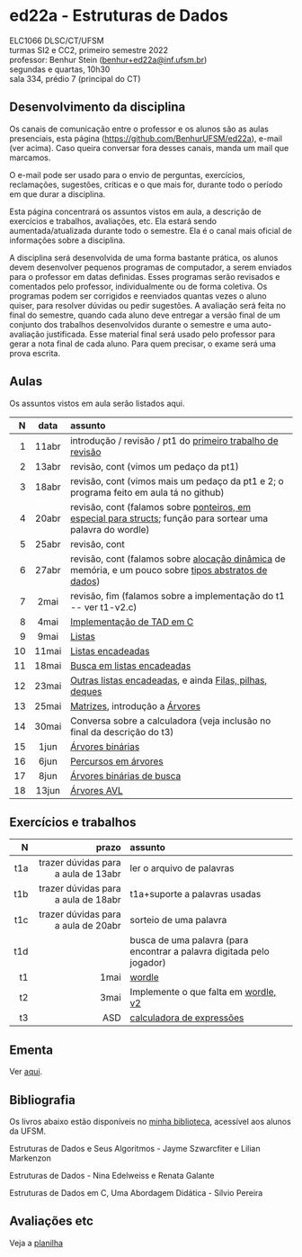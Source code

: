 # ed22a - Estruturas de Dados

ELC1066 DLSC/CT/UFSM\
turmas SI2 e CC2, primeiro semestre 2022\
professor: Benhur Stein 
([benhur+ed22a@inf.ufsm.br](mailto:benhur%2bed22a@inf.ufsm.br))\
segundas e quartas, 10h30\
sala 334, prédio 7 (principal do CT)

## Desenvolvimento da disciplina

Os canais de comunicação entre o professor e os alunos são as aulas presenciais, esta página (<https://github.com/BenhurUFSM/ed22a>), e-mail (ver acima). Caso queira conversar fora desses canais, manda um mail que marcamos.

O e-mail pode ser usado para o envio de perguntas, exercícios, reclamações, sugestões, críticas e o que mais for, durante todo o período em que durar a disciplina.

Esta página concentrará os assuntos vistos em aula, a descrição de exercícios e trabalhos, avaliações, etc. Ela estará sendo aumentada/atualizada durante todo o semestre. Ela é o canal mais oficial de informações sobre a disciplina.

A disciplina será desenvolvida de uma forma bastante prática, os alunos devem desenvolver pequenos programas de computador, a serem enviados para o professor em datas definidas. 
Esses programas serão revisados e comentados pelo professor, individualmente ou de forma coletiva. 
Os programas podem ser corrigidos e reenviados quantas vezes o aluno quiser, para resolver dúvidas ou pedir sugestões.
A avaliação será feita no final do semestre, quando cada aluno deve entregar a versão final de um conjunto dos trabalhos desenvolvidos durante o semestre e uma auto-avaliação justificada. Esse material final será usado pelo professor para gerar a nota final de cada aluno.
Para quem precisar, o exame será uma prova escrita.

##  Aulas

Os assuntos vistos em aula serão listados aqui.

|    N |   data | assunto
| ---: | :----: | :--------
|    1 | 11abr  | introdução / revisão / pt1 do [primeiro trabalho de revisão](Trabalhos/t1.md)
|    2 | 13abr  | revisão, cont (vimos um pedaço da pt1)
|    3 | 18abr  | revisão, cont (vimos mais um pedaço da pt1 e 2; o programa feito em aula tá no github)
|    4 | 20abr  | revisão, cont (falamos sobre [ponteiros, em especial para structs](Assuntos/ponteiros-para-registros.md); função para sortear uma palavra do wordle)
|    5 | 25abr  | revisão, cont
|    6 | 27abr  | revisão, cont (falamos sobre [alocação dinâmica](Assuntos/alocacao-dinamica.md) de memória, e um pouco sobre [tipos abstratos de dados](Assuntos/tad.md))
|    7 | 2mai  | revisão, fim (falamos sobre a implementação do t1 -- ver t1-v2.c)
|    8 | 4mai  | [Implementação de TAD em C](Assuntos/tad.md)
|    9 | 9mai  | [Listas](Assuntos/listas.md)
|   10 | 11mai | [Listas encadeadas](Assuntos/listas.md)
|   11 | 18mai | [Busca em listas encadeadas](Assuntos/listas.md)
|   12 | 23mai | [Outras listas encadeadas](Assuntos/listas.md), e ainda [Filas, pilhas, deques](Assuntos/filas.md)
|   13 | 25mai | [Matrizes](Assuntos/matrizes.md), introdução a [Árvores](Assuntos/arvores.md)
|   14 | 30mai | Conversa sobre a calculadora (veja inclusão no final da descrição do t3)
|   15 | 1jun  | [Árvores binárias](Assuntos/arvores.md)
|   16 | 6jun  | [Percursos em árvores](Assuntos/arvores.md)
|   17 | 8jun  | [Árvores binárias de busca](Assuntos/arvores.md)
|   18 | 13jun | [Árvores AVL](Assuntos/arvore_AVL.md)

<!--
|    1 |  19mai | introdução
|    2 |  24mai | revisão de C
|    3 |  26mai | [revisão de C (cont)](https://github.com/BenhurUFSM/ed21a/blob/main/Assuntos/03.md)
|    4 |  31mai | resolução dos exercícios da 03 (a [página](https://github.com/BenhurUFSM/ed21a/blob/main/Assuntos/03.md) foi alterada).
|    5 |   2jun | cont. da revisão dos exercícios; tipos abstratos de dados ([TAD](https://github.com/BenhurUFSM/ed21a/blob/main/Assuntos/05.md))
|    6 |   7jun | exemplo de implementação em C do TAD [data](https://github.com/BenhurUFSM/ed21a/blob/main/Assuntos/06.md)
|    - |   9jun | jacaré (mas fiz uma [pagininha](https://github.com/BenhurUFSM/ed21a/blob/main/Assuntos/t1.md) sobre o t1)
|    7 |  14jun | [Introdução às estruturas de dados](https://github.com/BenhurUFSM/ed21a/blob/main/Assuntos/07.md)
|    8 |  16jun | [lista encadeada](https://github.com/BenhurUFSM/ed21a/blob/main/Assuntos/08.md)
|    9 |  21jun | [lista encadeada, cont](https://github.com/BenhurUFSM/ed21a/blob/main/Assuntos/09.md)
|   10 |  23jun | [pilha, fila, deque](https://github.com/BenhurUFSM/ed21a/blob/main/Assuntos/10.md)
|   11 |  28jun | [dicionário, tabela *hash*](https://github.com/BenhurUFSM/ed21a/blob/main/Assuntos/11.md)
|   12 |  30jun | [matriz](https://github.com/BenhurUFSM/ed21a/blob/main/Assuntos/12.md)
|   13 |   5jul | [árvore](https://github.com/BenhurUFSM/ed21a/blob/main/Assuntos/13.md)
|   14 |   7jul | [árvore binária de busca](https://github.com/BenhurUFSM/ed21a/blob/main/Assuntos/14.md)
|   15 |  12jul | [árvore AVL](https://github.com/BenhurUFSM/ed21a/blob/main/Assuntos/15.md)
|   16 |  14jul | [árvore AVL, cont](https://github.com/BenhurUFSM/ed21a/blob/main/Assuntos/15.md)
|   17 |  19jul | [grafos](https://github.com/BenhurUFSM/ed21a/blob/main/Assuntos/17.md)
|   18 |  21jul | [grafos, cont](https://github.com/BenhurUFSM/ed21a/blob/main/Assuntos/17.md)
|   19 |  26jul | [grafos, cont](https://github.com/BenhurUFSM/ed21a/blob/main/Assuntos/17.md)
|   20 |  28jul | [grafos, cont; fila de prioridade](https://github.com/BenhurUFSM/ed21a/blob/main/Assuntos/20.md)
-->

## Exercícios e trabalhos

|     N |    prazo | assunto
| ----: | -------: | :-----------
|   t1a | trazer dúvidas para a aula de 13abr | ler o arquivo de palavras
|   t1b | trazer dúvidas para a aula de 18abr | t1a+suporte a palavras usadas
|   t1c | trazer dúvidas para a aula de 20abr | sorteio de uma palavra
|   t1d |          | busca de uma palavra (para encontrar a palavra digitada pelo jogador)
|   t1  | 1mai     | [wordle](Trabalhos/t1.md)
|   t2  | 3mai     | Implemente o que falta em [wordle, v2](Trabalhos/t1-v2.c)
|   t3  | ASD      | [calculadora de expressões](Trabalhos/t3.md)

<!--
|    t1 |  9jun10h | ver [aula 3](https://github.com/BenhurUFSM/ed21a/blob/main/Assuntos/03.md)
|    t2 | 17jun10h | ver [aula 6](https://github.com/BenhurUFSM/ed21a/blob/main/Assuntos/06.md) - exemplo de implementação nos [complementos](https://github.com/BenhurUFSM/ed21a/blob/main/Complementos)
|    t3 | ~~4ago~~ 9ago | ver [aula 11](https://github.com/BenhurUFSM/ed21a/blob/main/Assuntos/11.md) (agora com a pt3)
|    t4 |    31ago | [trabalho final](https://github.com/BenhurUFSM/ed21a/blob/main/Assuntos/t4.md)
-->

## Ementa

Ver [aqui](https://www.ufsm.br/ementario/disciplinas/ELC1066/).

## Bibliografia

Os livros abaixo estão disponíveis no [minha biblioteca](https://www.ufsm.br/orgaos-suplementares/biblioteca/e-books-2/), acessível aos alunos da UFSM.

Estruturas de Dados e Seus Algoritmos - Jayme Szwarcfiter e Lilian Markenzon

Estruturas de Dados - Nina Edelweiss e Renata Galante

Estruturas de Dados em C, Uma Abordagem Didática - Sílvio Pereira


<!--
## Material Auxiliar
-->

## Avaliações etc

Veja a [planilha](https://docs.google.com/spreadsheets/d/1mR_EDFlGTIz5pMNLANQukv4nFyMJAL_hqspNuCAxSRQ/edit?usp=sharing)

